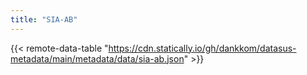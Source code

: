 ```yaml
---
title: "SIA-AB"
---
```


{{< remote-data-table "https://cdn.statically.io/gh/dankkom/datasus-metadata/main/metadata/data/sia-ab.json" >}}
